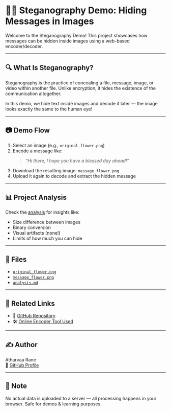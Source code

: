 # 🕵️‍♀️ Steganography Demo: Hiding Messages in Images

Welcome to the Steganography Demo! This project showcases how messages can be hidden inside images using a web-based encoder/decoder.

---

## 🔍 What Is Steganography?

Steganography is the practice of concealing a file, message, image, or video within another file. Unlike encryption, it hides the existence of the communication altogether.

In this demo, we hide text inside images and decode it later — the image looks exactly the same to the human eye!

---

## 📷 Demo Flow

1. Select an image (e.g., `original_flower.png`)
2. Encode a message like:
   > _"Hi there, I hope you have a blessed day ahead!"_
3. Download the resulting image: `message_flower.png`
4. Upload it again to decode and extract the hidden message

---

## 📊 Project Analysis

Check the [analysis](analysis.md) for insights like:
- Size difference between images
- Binary conversion
- Visual artifacts (none!)
- Limits of how much you can hide

---

## 📁 Files

- [`original_flower.png`](../img/original_flower.png)
- [`message_flower.png`](../img/message_flower.png)
- [`analysis.md`](analysis.md)

---

## 📎 Related Links

- 🔗 [GitHub Repository](https://github.com/atharvaa27/steganography_demo)
- 🛠 [Online Encoder Tool Used](https://stylesuxx.github.io/steganography/)

---

## ✍️ Author

Atharvaa Rane  
🔗 [GitHub Profile](https://github.com/atharvaa27)

---

## 📌 Note

No actual data is uploaded to a server — all processing happens in your browser. Safe for demos & learning purposes.
